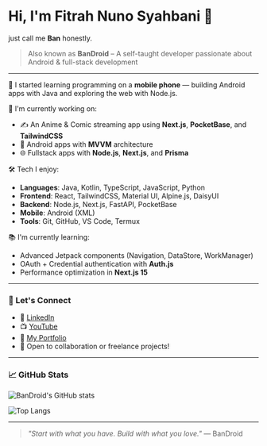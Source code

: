 # Hi, I'm Fitrah Nuno Syahbani 👋

just call me **Ban** honestly.

> Also known as **BanDroid** – A self-taught developer passionate about Android & full-stack development

---

🌱 I started learning programming on a **mobile phone** — building Android apps with Java and exploring the web with Node.js.

🚀 I'm currently working on:
- ✍️ An Anime & Comic streaming app using **Next.js**, **PocketBase**, and **TailwindCSS**
- 📱 Android apps with **MVVM** architecture
- 🌐 Fullstack apps with **Node.js**, **Next.js**, and **Prisma**

🛠️ Tech I enjoy:
- **Languages**: Java, Kotlin, TypeScript, JavaScript, Python
- **Frontend**: React, TailwindCSS, Material UI, Alpine.js, DaisyUI
- **Backend**: Node.js, Next.js, FastAPI, PocketBase
- **Mobile**: Android (XML)
- **Tools**: Git, GitHub, VS Code, Termux

📚 I'm currently learning:
- Advanced Jetpack components (Navigation, DataStore, WorkManager)
- OAuth + Credential authentication with **Auth.js**
- Performance optimization in **Next.js 15**

---

### 🔗 Let's Connect

- 💼 [LinkedIn](www.linkedin.com/in/fitrah-nuno-syahbani-597338236)
- 📺 [YouTube](https://www.youtube.com/@ban_droid)
- 🧠 [My Portfolio](https://kitalulus.com/u/fitrah-nuno-syahbani-kzgt)
- 💬 Open to collaboration or freelance projects!

---

### 📈 GitHub Stats

![BanDroid's GitHub stats](https://github-readme-stats.vercel.app/api?username=BanDroid&show_icons=true&theme=github_dark)

![Top Langs](https://github-readme-stats.vercel.app/api/top-langs/?username=BanDroid&layout=compact&theme=github_dark)

---

> _"Start with what you have. Build with what you love."_ — BanDroid

